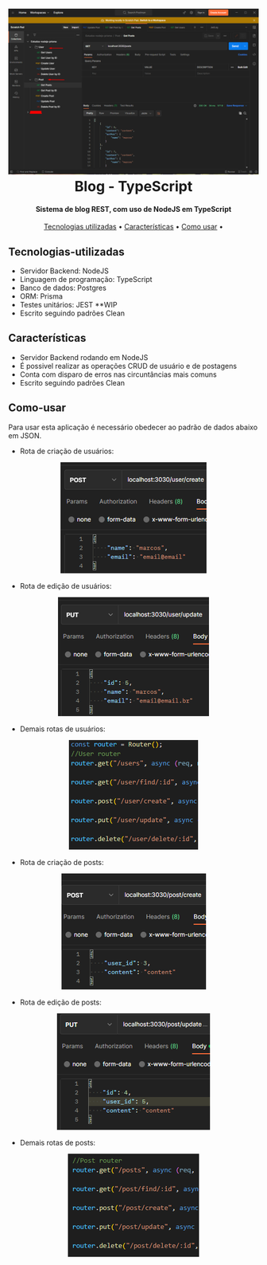 <h1 align="center">
  <br>
  <a href="#"><img src="./resources/Screenshot_1.png" alt="Blog"></a>
  <br>
  Blog - TypeScript
  <br>
</h1>

<h4 align="center">Sistema de blog REST, com uso de NodeJS em TypeScript</h4>

<p align="center">
  <a href="#Tecnologias-utilizadas">Tecnologias utilizadas</a> •
  <a href="#Características">Características</a> •
  <a href="#Como-Usar">Como usar</a> •
</p>


## Tecnologias-utilizadas
* Servidor Backend: NodeJS
* Linguagem de programação: TypeScript
* Banco de dados: Postgres
* ORM: Prisma
* Testes unitários: JEST **WIP
* Escrito seguindo padrões Clean
  
## Características

* Servidor Backend rodando em NodeJS
* É possivel realizar as operações CRUD de usuário e de postagens
* Conta com disparo de erros nas circuntâncias mais comuns
* Escrito seguindo padrões Clean
 
## Como-usar

Para usar esta aplicação é necessário obedecer ao padrão de dados abaixo em JSON.
* Rota de criação de usuários:
<p align="center" >
    <img src="./resources/Screenshot_3.png" alt="Blog">
</p>

* Rota de edição de usuários:
<p align="center" >
    <img src="./resources/Screenshot_4.png" alt="Blog">
</p>

* Demais rotas de usuários:
<p align="center" >
    <img src="./resources/Screenshot_5.png" alt="Blog">
</p>

* Rota de criação de posts:
<p align="center" >
    <img src="./resources/Screenshot_6.png" alt="Blog">
</p>

* Rota de edição de posts:
<p align="center" >
    <img src="./resources/Screenshot_7.png" alt="Blog">
</p>

* Demais rotas de posts:
<p align="center" >
    <img src="./resources/Screenshot_8.png" alt="Blog">
</p>
